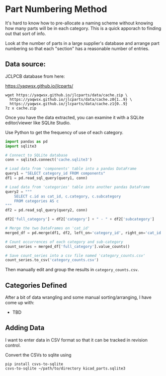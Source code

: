 # Part Numbering Method

It's hard to know how to pre-allocate a naming scheme without knowing how many parts will be in each category.  This is a quick apporach to finding out that sort of info.

Look at the number of parts in a large supplier's database and arrange part numbering so that each "section" has a reasonable number of entries.

## Data source:

JCLPCB database from here:

https://yaqwsx.github.io/jlcparts/

```shell
wget https://yaqwsx.github.io/jlcparts/data/cache.zip \
  https://yaqwsx.github.io/jlcparts/data/cache.z0{1..9} \
  https://yaqwsx.github.io/jlcparts/data/cache.z1{0..9}
7z x cache.zip
```

Once you have the data extracted, you can examine it with a SQLite editor/viewer like SQLite Studio.

Use Python to get the frequency of use of each category.

```python
import pandas as pd
import sqlite3

# Connect to SQLite database
conn = sqlite3.connect('cache.sqlite3')

# Load data from 'components' table into a pandas DataFrame
query1 = "SELECT category_id FROM components"
df1 = pd.read_sql_query(query1, conn)

# Load data from 'categories' table into another pandas DataFrame
query2 = """
    SELECT c.id as cat_id, c.category, c.subcategory 
    FROM categories AS c
"""
df2 = pd.read_sql_query(query2, conn)

df2['full_category'] = df2['category'] + " - " + df2['subcategory']

# Merge the two DataFrames on 'cat_id'
merged_df = pd.merge(df1, df2, left_on='category_id', right_on='cat_id')

# Count occurrences of each category and sub-category
count_series = merged_df['full_category'].value_counts()

# Save count_series into a csv file named 'category_counts.csv'
count_series.to_csv('category_counts.csv')
```

Then manually edit and group the results in `category_counts.csv`.

## Categories Defined

After a bit of data wrangling and some manual sorting/arranging, I have come up with:

* TBD

## Adding Data

I want to enter data in CSV format so that it can be tracked in revision control.

Convert the CSVs to sqlite using

```shell
pip install csvs-to-sqlite
csvs-to-sqlite ~/path/to/directory kicad_parts.sqlite3
```
